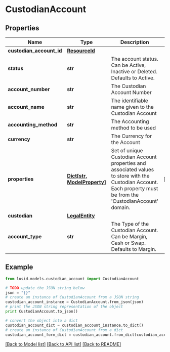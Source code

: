 # CustodianAccount


## Properties
Name | Type | Description | Notes
------------ | ------------- | ------------- | -------------
**custodian_account_id** | [**ResourceId**](ResourceId.md) |  | 
**status** | **str** | The account status. Can be Active, Inactive or Deleted. Defaults to Active. | 
**account_number** | **str** | The Custodian Account Number | 
**account_name** | **str** | The identifiable name given to the Custodian Account | 
**accounting_method** | **str** | The Accounting method to be used | 
**currency** | **str** | The Currency for the Account | 
**properties** | [**Dict[str, ModelProperty]**](ModelProperty.md) | Set of unique Custodian Account properties and associated values to store with the Custodian Account. Each property must be from the &#39;CustodianAccount&#39; domain. | [optional] 
**custodian** | [**LegalEntity**](LegalEntity.md) |  | 
**account_type** | **str** | The Type of the Custodian Account. Can be Margin, Cash or Swap. Defaults to Margin. | 

## Example

```python
from lusid.models.custodian_account import CustodianAccount

# TODO update the JSON string below
json = "{}"
# create an instance of CustodianAccount from a JSON string
custodian_account_instance = CustodianAccount.from_json(json)
# print the JSON string representation of the object
print CustodianAccount.to_json()

# convert the object into a dict
custodian_account_dict = custodian_account_instance.to_dict()
# create an instance of CustodianAccount from a dict
custodian_account_form_dict = custodian_account.from_dict(custodian_account_dict)
```
[[Back to Model list]](../README.md#documentation-for-models) [[Back to API list]](../README.md#documentation-for-api-endpoints) [[Back to README]](../README.md)


